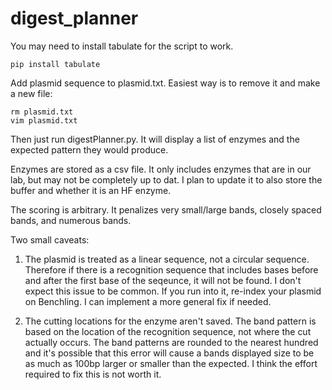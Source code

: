 # digest_planner

You may need to install tabulate for the script to work.

```
pip install tabulate
```

Add plasmid sequence to plasmid.txt. Easiest way is to remove it and make a new file:

```
rm plasmid.txt
vim plasmid.txt
```

Then just run digestPlanner.py. It will display a list of enzymes and the expected pattern they would produce.

Enzymes are stored as a csv file. It only includes enzymes that are in our lab, but may not be completely up to dat. I plan to update it to also store the buffer and whether it is an HF enzyme.

The scoring is arbitrary. It penalizes very small/large bands, closely spaced bands, and numerous bands.

Two small caveats:

1) The plasmid is treated as a linear sequence, not a circular sequence. Therefore if there is a recognition sequence that includes bases before and after the first base of the seqeunce, it will not be found. I don't expect this issue to be common. If you run into it, re-index your plasmid on Benchling. I can implement a more general fix if needed.

2) The cutting locations for the enzyme aren't saved. The band pattern is based on the location of the recognition sequence, not where the cut actually occurs. The band patterns are rounded to the nearest hundred and it's possible that this error will cause a bands displayed size to be as much as 100bp larger or smaller than the expected. I think the effort required to fix this is not worth it.
